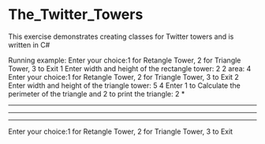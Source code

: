 # The_Twitter_Towers
This exercise demonstrates creating classes for Twitter towers and is written in C#

Running example:
Enter your choice:1 for Retangle Tower, 2 for Triangle Tower, 3 to Exit
1
Enter width and height of the rectangle tower:
2
2
area: 4
Enter your choice:1 for Retangle Tower, 2 for Triangle Tower, 3 to Exit
2
Enter width and height of the triangle tower:
5
4
Enter 1 to Calculate the perimeter of the triangle and 2 to print the triangle:
2
  *
 ***
 ***
*****
Enter your choice:1 for Retangle Tower, 2 for Triangle Tower, 3 to Exit
